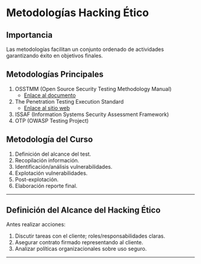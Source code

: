 # Metodologías Hacking Ético

## Importancia
Las metodologías facilitan un conjunto ordenado de actividades garantizando éxito en objetivos finales.

## Metodologías Principales
1. OSSTMM (Open Source Security Testing Methodology Manual)
   - [Enlace al documento](https://www.isecom.org/OSSTMM.3.pdf)
2. The Penetration Testing Execution Standard
   - [Enlace al sitio web](http://www.pentest-standard.org/index.php/Main_Page)
3. ISSAF (Information Systems Security Assessment Framework)
4. OTP (OWASP Testing Project)

## Metodología del Curso
1. Definición del alcance del test.
2. Recopilación información.
3. Identificación/análisis vulnerabilidades.
4. Explotación vulnerabilidades.
5. Post-explotación.
6. Elaboración reporte final.

---

## Definición del Alcance del Hacking Ético
Antes realizar acciones:
1. Discutir tareas con el cliente; roles/responsabilidades claras.
2. Asegurar contrato firmado representando al cliente.
3. Analizar políticas organizacionales sobre uso seguro.

---
